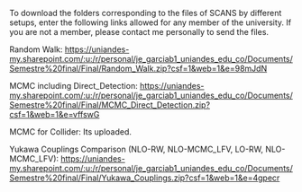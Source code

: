 To download the folders corresponding to the files of SCANS by different setups, enter the following links allowed for any member of the university. If you are not a member, please contact me personally to send the files.

Random Walk: https://uniandes-my.sharepoint.com/:u:/r/personal/je_garciab1_uniandes_edu_co/Documents/Semestre%20final/Final/Random_Walk.zip?csf=1&web=1&e=98mJdN

MCMC including Direct_Detection: https://uniandes-my.sharepoint.com/:u:/r/personal/je_garciab1_uniandes_edu_co/Documents/Semestre%20final/Final/MCMC_Direct_Detection.zip?csf=1&web=1&e=vffswG

MCMC for Collider: Its uploaded.

Yukawa Couplings Comparison (NLO-RW, NLO-MCMC_LFV, LO-RW, NLO-MCMC_LFV): https://uniandes-my.sharepoint.com/:u:/r/personal/je_garciab1_uniandes_edu_co/Documents/Semestre%20final/Final/Yukawa_Couplings.zip?csf=1&web=1&e=4gpecr
